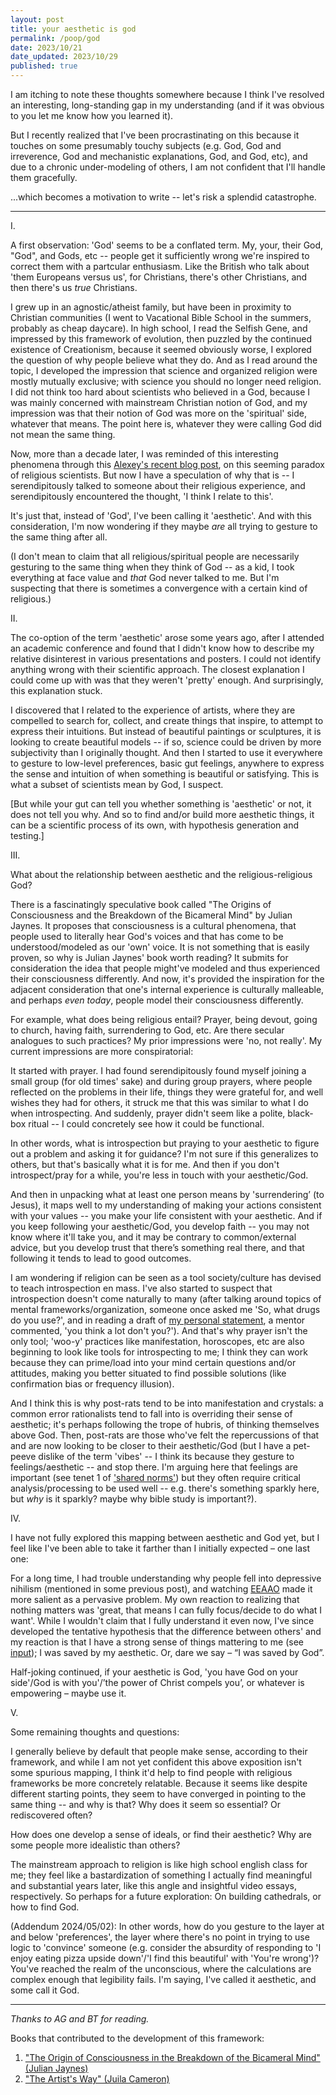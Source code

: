 ```yaml
---
layout: post
title: your aesthetic is god
permalink: /poop/god
date: 2023/10/21
date_updated: 2023/10/29
published: true
---
```


I am itching to note these thoughts somewhere because I think I've resolved an interesting, long-standing gap in my understanding (and if it was obvious to you let me know how you learned it).

But I recently realized that I've been procrastinating on this because it touches on some presumably touchy subjects (e.g. God, God and irreverence, God and mechanistic explanations, God, and God, etc), and due to a chronic under-modeling of others, I am not confident that I'll handle them gracefully. 

...which becomes a motivation to write -- let's risk a splendid catastrophe. 

---

I.

A first observation: 'God' seems to be a conflated term. My, your, their God, "God", and Gods, etc -- people get it sufficiently wrong we're inspired to correct them with a partcular enthusiasm. Like the British who talk about 'them Europeans versus us', for Christians, there's other Christians, and then there's us _true_ Christians.

I grew up in an agnostic/atheist family, but have been in proximity to Christian communities (I went to Vacational Bible School in the summers, probably as cheap daycare). In high school, I read the Selfish Gene, and impressed by this framework of evolution, then puzzled by the continued existence of Creationism, because it seemed obviously worse, I explored the question of why people believe what they do. And as I read around the topic, I developed the impression that science and organized religion were mostly mutually exclusive; with science you should no longer need religion. I did not think too hard about scientists who believed in a God, because I was mainly concerned with mainstream Christian notion of God, and my impression was that their notion of God was more on the 'spiritual' side, whatever that means. The point here is, whatever they were calling God did not mean the same thing. 

Now, more than a decade later, I was reminded of this interesting phenomena through this [Alexey's recent blog post](https://guzey.com/people-re-god/), on this seeming paradox of religious scientists. But now I have a speculation of why that is -- I serendipitously talked to someone about their religious experience, and serendipitously encountered the thought, 'I think I relate to this'. 

It's just that, instead of 'God', I've been calling it 'aesthetic'. And with this consideration, I'm now wondering if they maybe _are_ all trying to gesture to the same thing after all. 

(I don't mean to claim that all religious/spiritual people are necessarily gesturing to the same thing when they think of God -- as a kid, I took everything at face value and _that_ God never talked to me. But I'm suspecting that there is sometimes a convergence with a certain kind of religious.)

II.

The co-option of the term 'aesthetic' arose some years ago, after I attended an academic conference and found that I didn't know how to describe my relative disinterest in various presentations and posters. I could not identify anything wrong with their scientific approach. The closest explanation I could come up with was that they weren't 'pretty' enough. And surprisingly, this explanation stuck.

I discovered that I related to the experience of artists, where they are compelled to search for, collect, and create things that inspire, to attempt to express their intuitions. But instead of beautiful paintings or sculptures, it is looking to create beautiful models -- if so, science could be driven by more subjectivity than I originally thought. And then I started to use it everywhere to gesture to low-level preferences, basic gut feelings, anywhere to express the sense and intuition of when something is beautiful or satisfying. This is what a subset of scientists mean by God, I suspect. 

[But while your gut can tell you whether something is 'aesthetic' or not, it does not tell you why. And so to find and/or build more aesthetic things, it can be a scientific process of its own, with hypothesis generation and testing.]

III.

What about the relationship between aesthetic and the religious-religious God? 

There is a fascinatingly speculative book called "The Origins of Consciousness and the Breakdown of the Bicameral Mind" by Julian Jaynes. It proposes that consciousness is a cultural phenomena, that people used to literally hear God's voices and that has come to be understood/modeled as our 'own' voice. It is not something that is easily proven, so why is Julian Jaynes' book worth reading? It submits for consideration the idea that people might've modeled and thus experienced their consciousness differently. And now, it's provided the inspiration for the adjacent consideration that one's internal experience is culturally malleable, and perhaps _even today_, people model their consciousness differently. 

For example, what does being religious entail? Prayer, being devout, going to church, having faith, surrendering to God, etc. Are there secular analogues to such practices? My prior impressions were 'no, not really'. My current impressions are more conspiratorial:

It started with prayer. I had found serendipitously found myself joining a small group (for old times' sake) and during group prayers, where people reflected on the problems in their life, things they were grateful for, and well wishes they had for others, it struck me that this was similar to what I do when introspecting. And suddenly, prayer didn't seem like a polite, black-box ritual -- I could concretely see how it could be functional.

In other words, what is introspection but praying to your aesthetic to figure out a problem and asking it for guidance? I'm not sure if this generalizes to others, but that's basically what it is for me. And then if you don't introspect/pray for a while, you're less in touch with your aesthetic/God. 

And then in unpacking what at least one person means by 'surrendering’ (to Jesus), it maps well to my understanding of making your actions consistent with your values -- you make your life consistent with your aesthetic. And if you keep following your aesthetic/God, you develop faith -- you may not know where it'll take you, and it may be contrary to common/external advice, but you develop trust that there’s something real there, and that following it tends to lead to good outcomes.

I am wondering if religion can be seen as a tool society/culture has devised to teach introspection en mass. I've also started to suspect that introspection doesn't come naturally to many (after talking around topics of mental frameworks/organization, someone once asked me 'So, what drugs do you use?', and in reading a draft of [my personal statement](dll110.github.io/poop/personal_statement.md), a mentor commented, 'you think a lot don't you?'). And that's why prayer isn't the only tool; 'woo-y' practices like manifestation, horoscopes, etc are also beginning to look like tools for introspecting to me; I think they can work because they can prime/load into your mind certain questions and/or attitudes, making you better situated to find possible solutions (like confirmation bias or frequency illusion). 

And I think this is why post-rats tend to be into manifestation and crystals: a common error rationalists tend to fall into is overriding their sense of aesthetic; it's perhaps following the trope of hubris, of thinking themselves above God. Then, post-rats are those who've felt the repercussions of that and are now looking to be closer to their aesthetic/God (but I have a pet-peeve dislike of the term 'vibes' -- I think its because they gesture to feelings/aesthetic -- and stop there. I'm arguing here that feelings are important (see tenet 1 of ['shared norms'](dll110.github.io/poop/water)) but they often require critical analysis/processing to be used well -- e.g. there's something sparkly here, but _why_ is it sparkly?  maybe why bible study is important?).


IV.

I have not fully explored this mapping between aesthetic and God yet, but I feel like I've been able to take it farther than I initially expected – one last one:

For a long time, I had trouble understanding why people fell into depressive nihilism (mentioned in some previous post), and watching [EEAAO](https://en.wikipedia.org/wiki/Everything_Everywhere_All_at_Once) made it more salient as a pervasive problem. My own reaction to realizing that nothing matters was 'great, that means I can fully focus/decide to do what I want'. While I wouldn't claim that I fully understand it even now, I've since developed the tentative hypothesis that the difference between others' and my reaction is that I have a strong sense of things mattering to me (see [input](dll110.github.io/eat)); I was saved by my aesthetic. Or, dare we say – “I was saved by God”.

Half-joking continued, if your aesthetic is God, 'you have God on your side'/God is with you'/’the power of Christ compels you’, or whatever is empowering – maybe use it. 


V.  

Some remaining thoughts and questions:

I generally believe by default that people make sense, according to their framework, and while I am not yet confident this above exposition isn't some spurious mapping, I think it'd help to find people with religious frameworks be more concretely relatable. Because it seems like despite different starting points, they seem to have converged in pointing to the same thing -- and why is that? Why does it seem so essential? Or rediscovered often? 

How does one develop a sense of ideals, or find their aesthetic? Why are some people more idealistic than others? 

The mainstream approach to religion is like high school english class for me; they feel like a bastardization of something I actually find meaningful and substantial years later, like this angle and insightful video essays, respectively. 
So perhaps for a future exploration: On building cathedrals, or how to find God. 

(Addendum 2024/05/02):
In other words, how do you gesture to the layer at and below 'preferences', the layer where there's no point in trying to use logic to 'convince' someone (e.g. consider the absurdity of responding to 'I enjoy eating pizza upside down'/'I find this beautiful' with 'You're wrong')? You've reached the realm of the unconscious, where the calculations are complex enough that legibility fails. I'm saying, I've called it aesthetic, and some call it God.

---

_Thanks to AG and BT for reading._

Books that contributed to the development of this framework:
1. ["The Origin of Consciousness in the Breakdown of the Bicameral Mind" (Julian Jaynes)](https://www.amazon.com/Origin-Consciousness-Breakdown-Bicameral-Mind/dp/0618057072)
2. ["The Artist's Way" (Juila Cameron)](https://www.amazon.com/Artists-Way-25th-Anniversary/dp/0143129252)








